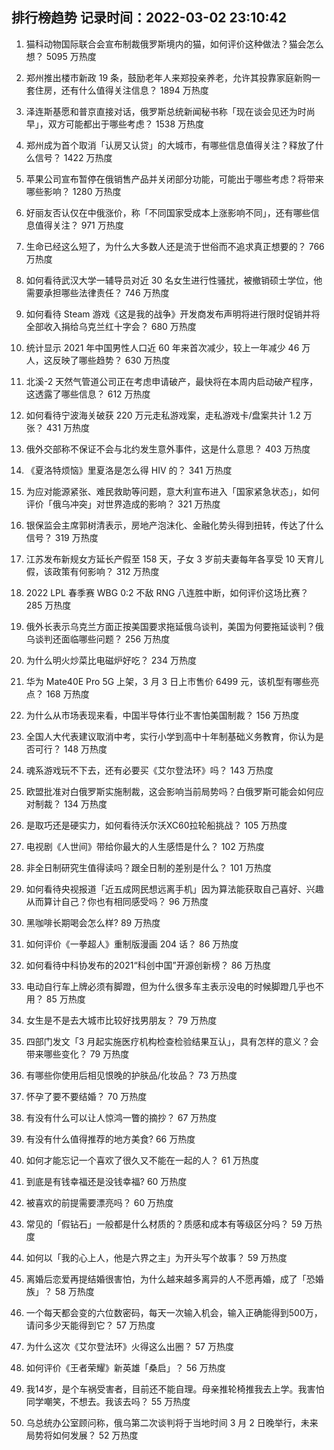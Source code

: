 
## 排行榜趋势 记录时间：2022-03-02 23:10:42
  
  1. 猫科动物国际联合会宣布制裁俄罗斯境内的猫，如何评价这种做法？猫会怎么想？ 5095 万热度
    
  2. 郑州推出楼市新政 19 条，鼓励老年人来郑投亲养老，允许其投靠家庭新购一套住房，还有什么值得关注信息？ 1894 万热度
    
  3. 泽连斯基愿和普京直接对话，俄罗斯总统新闻秘书称「现在谈会见还为时尚早」，双方可能都出于哪些考虑？ 1538 万热度
    
  4. 郑州成为首个取消「认房又认贷」的大城市，有哪些信息值得关注？释放了什么信号？ 1422 万热度
    
  5. 苹果公司宣布暂停在俄销售产品并关闭部分功能，可能出于哪些考虑？将带来哪些影响？ 1280 万热度
    
  6. 好丽友否认仅在中俄涨价，称「不同国家受成本上涨影响不同」，还有哪些信息值得关注？ 971 万热度
    
  7. 生命已经这么短了，为什么大多数人还是流于世俗而不追求真正想要的？ 766 万热度
    
  8. 如何看待武汉大学一辅导员对近 30 名女生进行性骚扰，被撤销硕士学位，他需要承担哪些法律责任？ 746 万热度
    
  9. 如何看待 Steam 游戏《这是我的战争》开发商发布声明将进行限时促销并将全部收入捐给乌克兰红十字会？ 680 万热度
    
  10. 统计显示 2021 年中国男性人口近 60 年来首次减少，较上一年减少 46 万人，这反映了哪些趋势？ 630 万热度
    
  11. 北溪-2 天然气管道公司正在考虑申请破产，最快将在本周内启动破产程序，这透露了哪些信息？ 612 万热度
    
  12. 如何看待宁波海关破获 220 万元走私游戏案，走私游戏卡/盘案共计 1.2 万张？ 431 万热度
    
  13. 俄外交部称不保证不会与北约发生意外事件，这是什么意思？ 403 万热度
    
  14. 《夏洛特烦恼》里夏洛是怎么得 HIV 的？ 341 万热度
    
  15. 为应对能源紧张、难民救助等问题，意大利宣布进入「国家紧急状态」，如何评价「俄乌冲突」对世界造成的影响？ 321 万热度
    
  16. 银保监会主席郭树清表示，房地产泡沫化、金融化势头得到扭转，传达了什么信号？ 319 万热度
    
  17. 江苏发布新规女方延长产假至 158 天，子女 3 岁前夫妻每年各享受 10 天育儿假，该政策有何影响？ 312 万热度
    
  18. 2022 LPL 春季赛 WBG 0:2 不敌 RNG 八连胜中断，如何评价这场比赛？ 285 万热度
    
  19. 俄外长表示乌克兰方面正按美国要求拖延俄乌谈判，美国为何要拖延谈判？俄乌谈判还面临哪些问题？ 256 万热度
    
  20. 为什么明火炒菜比电磁炉好吃？ 234 万热度
    
  21. 华为 Mate40E Pro 5G 上架，3 月 3 日上市售价 6499 元，该机型有哪些亮点？ 168 万热度
    
  22. 为什么从市场表现来看，中国半导体行业不害怕美国制裁？ 156 万热度
    
  23. 全国人大代表建议取消中考，实行小学到高中十年制基础义务教育，你认为是否可行？ 148 万热度
    
  24. 魂系游戏玩不下去，还有必要买《艾尔登法环》吗？ 143 万热度
    
  25. 欧盟批准对白俄罗斯实施制裁，这会影响当前局势吗？白俄罗斯可能会如何应对制裁？ 134 万热度
    
  26. 是取巧还是硬实力，如何看待沃尔沃XC60拉轮船挑战？ 105 万热度
    
  27. 电视剧《人世间》带给你最大的人生感悟是什么？ 102 万热度
    
  28. 非全日制研究生值得读吗？跟全日制的差别是什么？ 101 万热度
    
  29. 如何看待央视报道「近五成网民想远离手机」因为算法能获取自己喜好、兴趣从而算计自己？你也有相同感受吗？ 96 万热度
    
  30. 黑咖啡长期喝会怎么样? 89 万热度
    
  31. 如何评价《一拳超人》重制版漫画 204 话？ 86 万热度
    
  32. 如何看待中科协发布的2021“科创中国”开源创新榜？ 86 万热度
    
  33. 电动自行车上牌必须有脚蹬，但为什么很多车主表示没电的时候脚蹬几乎也不用？ 85 万热度
    
  34. 女生是不是去大城市比较好找男朋友？ 79 万热度
    
  35. 四部门发文「3 月起实施医疗机构检查检验结果互认」，具有怎样的意义？会带来哪些变化？ 79 万热度
    
  36. 有哪些你使用后相见恨晚的护肤品/化妆品？ 73 万热度
    
  37. 怀孕了要不要结婚？ 70 万热度
    
  38. 有没有什么可以让人惊鸿一瞥的摘抄？ 67 万热度
    
  39. 有没有什么值得推荐的地方美食? 66 万热度
    
  40. 如何才能忘记一个喜欢了很久又不能在一起的人？ 61 万热度
    
  41. 到底是有钱幸福还是没钱幸福? 60 万热度
    
  42. 被喜欢的前提需要漂亮吗？ 60 万热度
    
  43. 常见的「假钻石」一般都是什么材质的？质感和成本有等级区分吗？ 59 万热度
    
  44. 如何以「我的心上人，他是六界之主」为开头写个故事？ 59 万热度
    
  45. 离婚后恋爱再提结婚很害怕，为什么越来越多离异的人不愿再婚，成了「恐婚族」？ 58 万热度
    
  46. 一个每天都会变的六位数密码，每天一次输入机会，输入正确能得到500万，请问多少天能得到它？ 57 万热度
    
  47. 为什么这次《艾尔登法环》火得这么出圈？ 57 万热度
    
  48. 如何评价《王者荣耀》新英雄「桑启」？ 56 万热度
    
  49. 我14岁，是个车祸受害者，目前还不能自理。母亲推轮椅推我去上学。我害怕同学嘲笑，不想去。我该去吗？ 55 万热度
    
  50. 乌总统办公室顾问称，俄乌第二次谈判将于当地时间 3 月 2 日晚举行，未来局势将如何发展？ 52 万热度
    